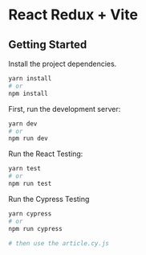 #
# React Redux + Vite

## Getting Started

Install the project dependencies.

```bash
yarn install
# or
npm install
```

First, run the development server:

```bash
yarn dev
# or
npm run dev

```

Run the React Testing:

```bash
yarn test
# or
npm run test

```

Run the Cypress Testing

```bash
yarn cypress
# or
npm run cypress

# then use the article.cy.js

```